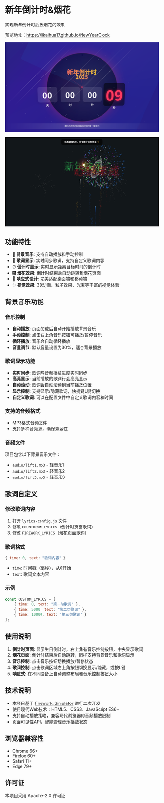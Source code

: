 # 新年倒计时&烟花

实现新年倒计时后放烟花的效果

预览地址：https://likaihua17.github.io/NewYearClock

![image.png](assets/img_1.png)

![image.png](assets/img_2.png)

## 功能特性

- 🎵 **背景音乐**: 支持自动播放和手动控制
- 📝 **歌词显示**: 实时同步歌词，支持自定义歌词内容
- ⏰ **倒计时显示**: 实时显示距离目标时间的倒计时
- 🎆 **烟花效果**: 倒计时结束后自动跳转到烟花页面
- 📱 **响应式设计**: 完美适配桌面端和移动端
- ✨ **视觉效果**: 3D动画、粒子效果、光束等丰富的视觉体验

## 背景音乐功能

### 音乐控制
- **自动播放**: 页面加载后自动开始播放背景音乐
- **手动控制**: 点击右上角音乐按钮可播放/暂停音乐
- **循环播放**: 音乐会自动循环播放
- **音量调节**: 默认音量设置为30%，适合背景播放

### 歌词显示功能
- **实时同步**: 歌词与音频播放进度实时同步
- **高亮显示**: 当前播放的歌词行会高亮显示
- **自动滚动**: 歌词会自动滚动到当前播放位置
- **显示控制**: 支持显示/隐藏歌词，快捷键L键切换
- **自定义歌词**: 可以在配置文件中自定义歌词内容和时间

### 支持的音频格式
- MP3格式音频文件
- 支持多种音频源，确保兼容性

### 音频文件
项目包含以下背景音乐文件：
- `audio/lift1.mp3` - 轻音乐1
- `audio/lift2.mp3` - 轻音乐2  
- `audio/lift3.mp3` - 轻音乐3

## 歌词自定义

### 修改歌词内容
1. 打开 `lyrics-config.js` 文件
2. 修改 `COUNTDOWN_LYRICS`（倒计时页面歌词）
3. 修改 `FIREWORK_LYRICS`（烟花页面歌词）

### 歌词格式
```javascript
{ time: 0, text: "歌词内容" }
```
- `time`: 时间戳（毫秒），从0开始
- `text`: 歌词文本内容

### 示例
```javascript
const CUSTOM_LYRICS = [
    { time: 0, text: "第一句歌词" },
    { time: 5000, text: "第二句歌词" },
    { time: 10000, text: "第三句歌词" }
];
```

## 使用说明

1. **倒计时页面**: 显示生日倒计时，右上角有音乐控制按钮，中央显示歌词
2. **烟花页面**: 倒计时结束后自动跳转，同样支持背景音乐和歌词显示
3. **音乐控制**: 点击音乐按钮切换播放/暂停状态
4. **歌词控制**: 点击歌词区域右上角按钮切换显示/隐藏，或按L键
5. **响应式**: 在不同设备上自动调整布局和音乐控制按钮大小

## 技术说明

- 本项目基于 [Firework_Simulator](https://github.com/NianBroken/Firework_Simulator) 进行二次开发
- 使用现代Web技术：HTML5、CSS3、JavaScript ES6+
- 支持自动播放策略，兼容现代浏览器的音频播放限制
- 页面可见性API，智能管理音乐播放状态

## 浏览器兼容性

- Chrome 66+
- Firefox 60+
- Safari 11+
- Edge 79+

## 许可证

本项目采用 Apache-2.0 许可证
